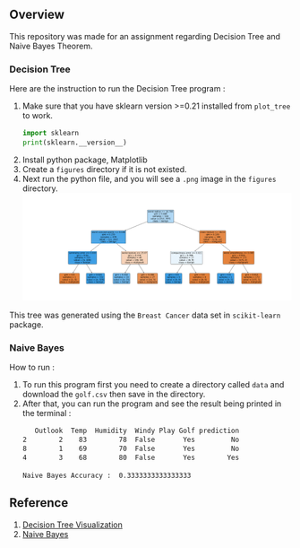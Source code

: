 ## Overview
This repository was made for an assignment regarding Decision Tree and Naive Bayes Theorem.

### Decision Tree
Here are the instruction to run the Decision Tree program : 
1. Make sure that you have sklearn version >=0.21 installed from `plot_tree` to work.
    ```python
    import sklearn
    print(sklearn.__version__)
    ```
2. Install python package, Matplotlib
3. Create a `figures` directory if it is not existed.
3. Next run the python file, and you will see a `.png` image in the `figures` directory.
    ![Decision Tree](./figures/decision_tree.png)

This tree was generated using the `Breast Cancer` data set in `scikit-learn` package.

### Naive Bayes
How to run :
1. To run this program first you need to create a directory called `data` and download the `golf.csv` then save in the directory.
2. After that, you can run the program and see the result being printed in the terminal : 
    ```
       Outlook  Temp  Humidity  Windy Play Golf prediction
    2        2    83        78  False       Yes         No
    8        1    69        70  False       Yes         No
    4        3    68        80  False       Yes        Yes
    
    Naive Bayes Accuracy :  0.3333333333333333
    ```

## Reference
1. [Decision Tree Visualization](https://towardsdatascience.com/how-to-visualize-a-decision-tree-in-5-steps-19781b28ffe2)
2. [Naive Bayes](https://www.lewisgavin.co.uk/Naive-Bayes-Golf/)